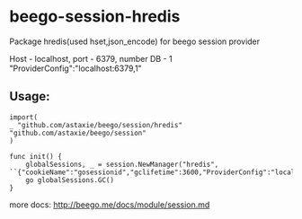 # beego-session-hredis
Package hredis(used hset,json_encode) for beego session provider

Host - localhost, port - 6379, number DB - 1
	"ProviderConfig":"localhost:6379,1"
	
 ## Usage:
 	import(
   	_ "github.com/astaxie/beego/session/hredis"
   	"github.com/astaxie/beego/session"
 	)

	func init() {
		globalSessions, _ = session.NewManager("hredis", ``{"cookieName":"gosessionid","gclifetime":3600,"ProviderConfig":"localhost:6379,1"}``)
		go globalSessions.GC()
	}

 more docs: http://beego.me/docs/module/session.md
